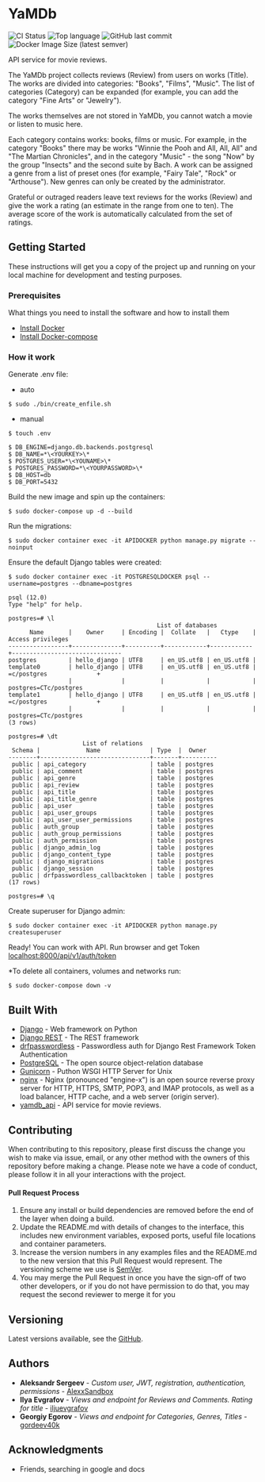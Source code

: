 # YaMDb

![CI Status](https://github.com/AlexxSandbox/yamdb_final/workflows/YaMDB%20api%20workflow/badge.svg)
![Top language](https://img.shields.io/github/languages/top/AlexxSandbox/yamdb_final)
![GitHub last commit](https://img.shields.io/github/last-commit/AlexxSandbox/yamdb_final)
![Docker Image Size (latest semver)](https://img.shields.io/docker/image-size/alexxdockerhub/yamdb_app)

API service for movie reviews.

The YaMDb project collects reviews (Review) from users on works (Title). The works are divided into categories: "Books", "Films", "Music". The list of categories (Category) can be expanded (for example, you can add the category "Fine Arts" or "Jewelry").

The works themselves are not stored in YaMDb, you cannot watch a movie or listen to music here.

Each category contains works: books, films or music. For example, in the category "Books" there may be works "Winnie the Pooh and All, All, All" and "The Martian Chronicles", and in the category "Music" - the song "Now" by the group "Insects" and the second suite by Bach. A work can be assigned a genre from a list of preset ones (for example, "Fairy Tale", "Rock" or "Arthouse"). New genres can only be created by the administrator.

Grateful or outraged readers leave text reviews for the works (Review) and give the work a rating (an estimate in the range from one to ten). The average score of the work is automatically calculated from the set of ratings.

## Getting Started

These instructions will get you a copy of the project up and running on your local machine for development and testing purposes.

### Prerequisites

What things you need to install the software and how to install them

* [Install Docker](https://docs.docker.com/engine/install/ubuntu/)
* [Install Docker-compose](https://docs.docker.com/compose/install/)

### How it work
Generate .env file:
* auto
```
$ sudo ./bin/create_enfile.sh
```
* manual
```
$ touch .env

$ DB_ENGINE=django.db.backends.postgresql
$ DB_NAME=*\<YOURKEY>\*
$ POSTGRES_USER=*\<YOUNAME>\*
$ POSTGRES_PASSWORD=*\<YOURPASSWORD>\*
$ DB_HOST=db
$ DB_PORT=5432
```
Build the new image and spin up the containers:
```
$ sudo docker-compose up -d --build
```
Run the migrations:
```
$ sudo docker container exec -it APIDOCKER python manage.py migrate --noinput
```
Ensure the default Django tables were created:
```
$ sudo docker container exec -it POSTGRESQLDOCKER psql --username=postgres --dbname=postgres
```
```
psql (12.0)
Type "help" for help.

postgres=# \l
                                          List of databases
      Name       |    Owner     | Encoding |  Collate   |   Ctype    |       Access privileges
-----------------+--------------+----------+------------+------------+-------------------------------
postgres         | hello_django | UTF8     | en_US.utf8 | en_US.utf8 |
template0        | hello_django | UTF8     | en_US.utf8 | en_US.utf8 | =c/postgres              +
                 |              |          |            |            | postgres=CTc/postgres
template1        | hello_django | UTF8     | en_US.utf8 | en_US.utf8 | =c/postgres              +
                 |              |          |            |            | postgres=CTc/postgres
(3 rows)

postgres=# \dt
                     List of relations
 Schema |             Name              | Type  |  Owner   
--------+-------------------------------+-------+----------
 public | api_category                  | table | postgres
 public | api_comment                   | table | postgres
 public | api_genre                     | table | postgres
 public | api_review                    | table | postgres
 public | api_title                     | table | postgres
 public | api_title_genre               | table | postgres
 public | api_user                      | table | postgres
 public | api_user_groups               | table | postgres
 public | api_user_user_permissions     | table | postgres
 public | auth_group                    | table | postgres
 public | auth_group_permissions        | table | postgres
 public | auth_permission               | table | postgres
 public | django_admin_log              | table | postgres
 public | django_content_type           | table | postgres
 public | django_migrations             | table | postgres
 public | django_session                | table | postgres
 public | drfpasswordless_callbacktoken | table | postgres
(17 rows)

postgres=# \q
```
Create superuser for Django admin:
```
$ sudo docker container exec -it APIDOCKER python manage.py createsuperuser
```
Ready!
You can work with API. Run browser and get Token [localhost:8000/api/v1/auth/token](https://localhost:8000/api/v1/auth/token/)

*To delete all containers, volumes and networks run:
```
$ sudo docker-compose down -v
```

## Built With

* [Django](https://docs.djangoproject.com/en/3.1/) - Web framework on Python
* [Django REST](https://www.django-rest-framework.org/) - The REST framework
* [drfpasswordless](https://pypi.org/project/drfpasswordless/) - Passwordless auth for Django Rest Framework Token Authentication
* [PostgreSQL](https://hub.docker.com/_/postgres) - The open source object-relation database
* [Gunicorn](https://gunicorn.org/) - Puthon WSGI HTTP Server  for Unix
* [nginx](https://hub.docker.com/_/nginx) - Nginx (pronounced "engine-x") is an open source reverse proxy server for HTTP, HTTPS, SMTP, POP3, and IMAP protocols, as well as a load balancer, HTTP cache, and a web server (origin server).
* [yamdb_api](https://hub.docker.com/r/alexxdockerhub/yamdb) - API service for movie reviews.

## Contributing

When contributing to this repository, please first discuss the change you wish to make via issue, email, or any other method with the owners of this repository before making a change.
Please note we have a code of conduct, please follow it in all your interactions with the project.

#### Pull Request Process

1. Ensure any install or build dependencies are removed before the end of the layer when doing a 
   build.
2. Update the README.md with details of changes to the interface, this includes new environment 
   variables, exposed ports, useful file locations and container parameters.
3. Increase the version numbers in any examples files and the README.md to the new version that this
   Pull Request would represent. The versioning scheme we use is [SemVer](http://semver.org/).
4. You may merge the Pull Request in once you have the sign-off of two other developers, or if you 
   do not have permission to do that, you may request the second reviewer to merge it for you

## Versioning

Latest versions available, see the [GitHub](https://github.com/AlexxSandbox/yamdb_final). 

## Authors

* **Aleksandr Sergeev** - *Custom user, JWT, registration, authentication, permissions* - [AlexxSandbox](https://github.com/AlexxSandbox/)
* **Ilya Evgrafov** - *Views and endpoint for Reviews and Comments. Rating for title* - [iljuevgrafov](https://github.com/iljuevgrafov/)
* **Georgiy Egorov** - *Views and endpoint for Categories, Genres, Titles* - [gordeev40k](https://github.com/gordeev40k)

## Acknowledgments

* Friends, searching in google and docs